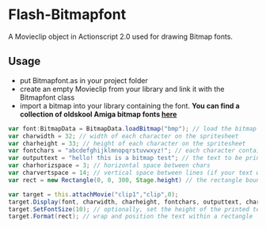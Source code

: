 # Flash-Bitmapfont
A Movieclip object in Actionscript 2.0 used for drawing Bitmap fonts.

## Usage
- put Bitmapfont.as in your project folder
- create an empty Movieclip from your library and link it with the Bitmapfont class
- import a bitmap into your library containing the font. **You can find a collection of oldskool Amiga bitmap fonts [here](https://github.com/ianhan/BitmapFonts)**

```actionscript
var font:BitmapData = BitmapData.loadBitmap("bmp"); // load the bitmap
var charwidth = 32; // width of each character on the spritesheet
var charheight = 33; // height of each character on the spritesheet
var fontchars = "abcdefghijklmnopqrstuvwxyz!"; // each character contained in the spritesheet in order 
var outputtext = "hello! this is a bitmap test"; // the text to be printed 
var charhorizspace = 3; // horizontal space between chars
var charvertspace = 14; // vertical space between lines (if your text wraps)
var rect = new Rectangle(0, 0, 300, Stage.height) // the rectangle bounds by which to position and wrap the text, if width = 0 then it wont wrap.

var target = this.attachMovie("clip1","clip",0);
target.Display(font, charwidth, charheight, fontchars, outputtext, charhorizspace, charvertspace); // print a collection characters within the MovieClip at coords 0,0
target.SetFontSize(10); // optionally, set the height of the printed text in pixels. If called after Format() it will retain it's old spacing and wrapping..
target.Format(rect); // wrap and position the text within a rectangle
```

